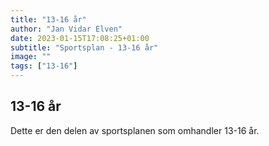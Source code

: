 ```yaml
---
title: "13-16 år"
author: "Jan Vidar Elven"
date: 2023-01-15T17:08:25+01:00
subtitle: "Sportsplan - 13-16 år"
image: ""
tags: ["13-16"]
---
```

## 13-16 år

Dette er den delen av sportsplanen som omhandler 13-16 år.
